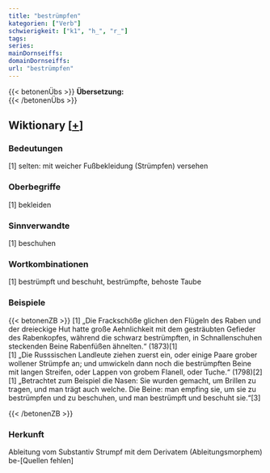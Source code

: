 ```yaml
---
title: "bestrümpfen"
kategorien: ["Verb"]
schwierigkeit: ["k1", "h_", "r_"]
tags:
series:
mainDornseiffs:
domainDornseiffs:
url: "bestrümpfen"
---
```


{{< betonenÜbs >}}
**Übersetzung:**  
{{< /betonenÜbs >}}

## Wiktionary [[+](https://de.wiktionary.org/wiki/bestrümpfen)]

### Bedeutungen
[1] selten: mit weicher Fußbekleidung (Strümpfen) versehen  

### Oberbegriffe
[1] bekleiden  

### Sinnverwandte
[1] beschuhen  

### Wortkombinationen
[1] bestrümpft und beschuht, bestrümpfte, behoste Taube  

### Beispiele
{{< betonenZB >}}
[1] „Die Frackschöße glichen den Flügeln des Raben und der dreieckige Hut hatte große Aehnlichkeit mit dem gesträubten Gefieder des Rabenkopfes, während die schwarz bestrümpften, in Schnallenschuhen steckenden Beine Rabenfüßen ähnelten.“ (1873)[1]  
[1] „Die Russsischen Landleute ziehen zuerst ein, oder einige Paare grober wollener Strümpfe an; und umwickeln dann noch die bestrümpften Beine mit langen Streifen, oder Lappen von grobem Flanell, oder Tuche.“ (1798)[2]  
[1] „Betrachtet zum Beispiel die Nasen: Sie wurden gemacht, um Brillen zu tragen, und man trägt auch welche. Die Beine: man empfing sie, um sie zu bestrümpfen und zu beschuhen, und man bestrümpft und beschuht sie.“[3]  

{{< /betonenZB >}}
### Herkunft
Ableitung vom Substantiv Strumpf mit dem Derivatem (Ableitungsmorphem) be-[Quellen fehlen]  


